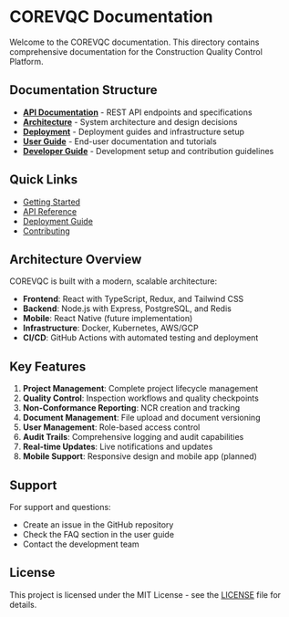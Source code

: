 # COREVQC Documentation

Welcome to the COREVQC documentation. This directory contains comprehensive documentation for the Construction Quality Control Platform.

## Documentation Structure

- **[API Documentation](./api/)** - REST API endpoints and specifications
- **[Architecture](./architecture/)** - System architecture and design decisions
- **[Deployment](./deployment/)** - Deployment guides and infrastructure setup
- **[User Guide](./user-guide/)** - End-user documentation and tutorials
- **[Developer Guide](./developer-guide/)** - Development setup and contribution guidelines

## Quick Links

- [Getting Started](./getting-started.md)
- [API Reference](./api/README.md)
- [Deployment Guide](./deployment/README.md)
- [Contributing](../CONTRIBUTING.md)

## Architecture Overview

COREVQC is built with a modern, scalable architecture:

- **Frontend**: React with TypeScript, Redux, and Tailwind CSS
- **Backend**: Node.js with Express, PostgreSQL, and Redis
- **Mobile**: React Native (future implementation)
- **Infrastructure**: Docker, Kubernetes, AWS/GCP
- **CI/CD**: GitHub Actions with automated testing and deployment

## Key Features

1. **Project Management**: Complete project lifecycle management
2. **Quality Control**: Inspection workflows and quality checkpoints
3. **Non-Conformance Reporting**: NCR creation and tracking
4. **Document Management**: File upload and document versioning
5. **User Management**: Role-based access control
6. **Audit Trails**: Comprehensive logging and audit capabilities
7. **Real-time Updates**: Live notifications and updates
8. **Mobile Support**: Responsive design and mobile app (planned)

## Support

For support and questions:
- Create an issue in the GitHub repository
- Check the FAQ section in the user guide
- Contact the development team

## License

This project is licensed under the MIT License - see the [LICENSE](../LICENSE) file for details.
